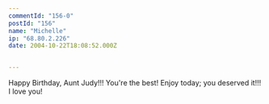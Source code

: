 ```yaml
---
commentId: "156-0"
postId: "156"
name: "Michelle"
ip: "68.80.2.226"
date: 2004-10-22T18:08:52.000Z


---
```

<p>Happy Birthday, Aunt Judy!!!  You're the best!  Enjoy today; you deserved it!!!  I love you!</p>